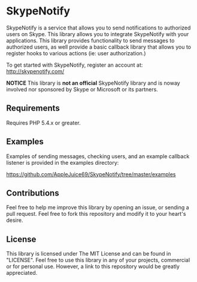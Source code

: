 # SkypeNotify
SkypeNotify is a service that allows you to send notifications to authorized
users on Skype. This library allows you to integrate SkypeNotify with your
applications. This library provides functionality to send messages to authorized
users, as well provide a basic callback library that allows you to register
hooks to various actions (ie: user authorization.)

To get started with SkypeNotify, register an account at: http://skypenotify.com/

**NOTICE** This library is **not an official** SkypeNotify library and is noway
involved nor sponsored by Skype or Microsoft or its partners.

## Requirements
Requires PHP 5.4.x or greater.

## Examples
Examples of sending messages, checking users, and an example callback listener
is provided in the examples directory:

https://github.com/AppleJuice69/SkypeNotify/tree/master/examples

## Contributions
Feel free to help me improve this library by opening an issue, or sending a pull
request. Feel free to fork this repository and modify it to your heart's desire.

## License
This library is licensed under The MIT License and can be found in "LICENSE".
Feel free to use this library in any of your projects, commercial or for
personal use. However, a link to this repository would be greatly appreciated.
